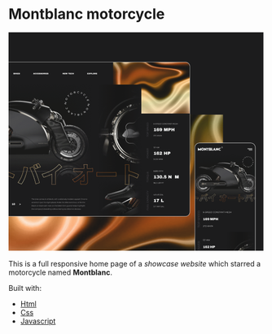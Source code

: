 # Montblanc motorcycle

<img src="montblanc-motorcycle.png">

This is a full responsive home page of a _showcase website_ which starred a motorcycle named __Montblanc__.

Built with:

- [Html](https://en.wikipedia.org/wiki/HTML)
- [Css](https://en.wikipedia.org/wiki/CSS)
- [Javascript](https://en.wikipedia.org/wiki/JavaScript)